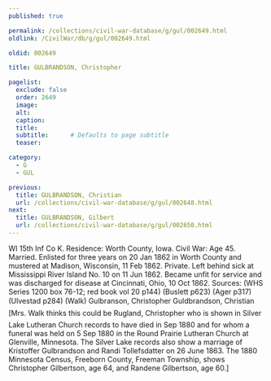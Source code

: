 ```yaml
---
published: true

permalink: /collections/civil-war-database/g/gul/002649.html
oldlink: /CivilWar/db/g/gul/002649.html

oldid: 002649

title: GULBRANDSON, Christopher

pagelist:
  exclude: false
  order: 2649
  image: 
  alt:
  caption:
  title:
  subtitle:      # Defaults to page subtitle
  teaser:

category: 
  - G 
  - GUL

previous:
  title: GULBRANDSON, Christian
  url: /collections/civil-war-database/g/gul/002648.html  
next:
  title: GULBRANDSON, Gilbert
  url: /collections/civil-war-database/g/gul/002650.html   
---
```

WI 15th Inf Co K. Residence: Worth County, Iowa. Civil War: Age 45. Married. Enlisted for three years on 20 Jan 1862 in Worth County and mustered at Madison, Wisconsin, 11 Feb 1862. Private. Left behind sick at Mississippi River Island No. 10 on 11 Jun 1862. Became unfit for service and was discharged for disease at Cincinnati, Ohio, 10 Oct 1862. Sources: (WHS Series 1200 box 76-12; red book vol 20 p144) (Buslett p623) (Ager p317) (Ulvestad p284) (Walk) &#147;Gulbranson, Christopher&#148; &#147;Guldbrandson, Christian&#148; [Mrs. Walk thinks this could be &#147;Rugland, Christopher&#148; who is shown in Silver Lake Lutheran Church records to have died in Sep 1880 and for whom a funeral was held on 5 Sep 1880 in the Round Prairie Lutheran Church at Glenville, Minnesota. The Silver Lake records also show a marriage of Kristoffer Gulbrandson and Randi Tollefsdatter on 26 June 1863. The 1880 Minnesota Census, Freeborn County, Freeman Township, shows Christopher Gilbertson, age 64, and Randene Gilbertson, age 60.]